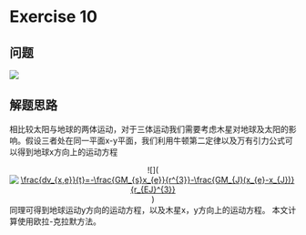 # Exercise 10
## 问题
![](https://github.com/lopo70/Computational_Physics_N2015301020170/blob/master/Exercise%2010/e.png)
## 解题思路
相比较太阳与地球的两体运动，对于三体运动我们需要考虑木星对地球及太阳的影响。假设三者处在同一平面x-y平面，我们利用牛顿第二定律以及万有引力公式可以得到地球x方向上的运动方程
<div align=center>
![](<a href="http://www.codecogs.com/eqnedit.php?latex=\frac{dv_{x,e}}{t}=-\frac{GM_{s}x_{e}}{r^{3}}-\frac{GM_{J}(x_{e}-x_{J})}{r_{EJ}^{3}}" target="_blank"><img src="http://latex.codecogs.com/gif.latex?\frac{dv_{x,e}}{t}=-\frac{GM_{s}x_{e}}{r^{3}}-\frac{GM_{J}(x_{e}-x_{J})}{r_{EJ}^{3}}" title="\frac{dv_{x,e}}{t}=-\frac{GM_{s}x_{e}}{r^{3}}-\frac{GM_{J}(x_{e}-x_{J})}{r_{EJ}^{3}}" /></a>)

<div align=left>
同理可得到地球运动y方向的运动方程，以及木星x，y方向上的运动方程。 
本文计算使用欧拉-克拉默方法。 
